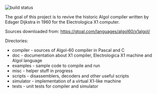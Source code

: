 ![build status](https://github.com/sergev/x1-algol-compiler/actions/workflows/c-cpp.yml/badge.svg)

The goal of this project is to revive the historic Algol compiler written by Edsger Dijkstra in 1960 for the Electrologica X1 computer.

Sources downloaded from: https://gtoal.com/languages/algol60/x1algol/

Directories:

 * compiler - sources of Algol-60 compiler in Pascal and C
 * doc - documentation about X1 compiler, Electrologica X1 machine and Algol language
 * examples - sample code to compile and run
 * misc - helper stuff in progress
 * scripts - disassemblers, decoders and other useful scripts
 * simulator - implementation of a virtual X1-like machine
 * tests - unit tests for compiler and simulator
